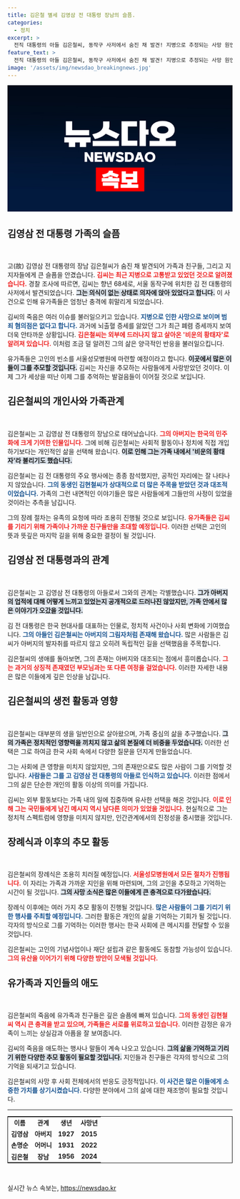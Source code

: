 ```yaml
---
title: 김은철 별세 김영삼 전 대통령 장남의 슬픔.
categories:
  - 정치
excerpt: >
  전직 대통령의 아들 김은철씨, 동작구 사저에서 숨진 채 발견! 지병으로 추정되는 사망 원인과 비운의 황태자라는 비극적 별칭이 주목받고 있는 가운데, 그의 빈소는 서울성모병원에 마련됩니다.
feature_text: >
  전직 대통령의 아들 김은철씨, 동작구 사저에서 숨진 채 발견! 지병으로 추정되는 사망 원인과 비운의 황태자라는 비극적 별칭이 주목받고 있는 가운데, 그의 빈소는 서울성모병원에 마련됩니다.
image: '/assets/img/newsdao_breakingnews.jpg'
---
```


<p><img src="/assets/img/newsdao_breakingnews.jpg" alt="flaretime 속보" /></p>

<h2 data-ke-size="size26">김영삼 전 대통령 가족의 슬픔</h2>

<p data-ke-size="size16">&nbsp;</p>

<p>고(故) 김영삼 전 대통령의 장남 김은철씨가 숨진 채 발견되어 가족과 친구들, 그리고 지지자들에게 큰 슬픔을 안겼습니다. <b><span style="color: #ee2323;">김씨는 최근 지병으로 고통받고 있었던 것으로 알려졌습니다.</span></b> 경찰 조사에 따르면, 김씨는 향년 68세로, 서울 동작구에 위치한 김 전 대통령의 사저에서 발견되었습니다. <b><span style="background-color: #21538527;">그는 의식이 없는 상태로 의자에 앉아 있었다고 합니다.</span></b> 이 사건으로 인해 유가족들은 엄청난 충격에 휘말리게 되었습니다.</p>

<p>김씨의 죽음은 여러 이슈를 불러일으키고 있습니다. <b><span style="color: #1a5490;">지병으로 인한 사망으로 보이며 범죄 혐의점은 없다고 합니다.</span></b> 과거에 뇌출혈 증세를 앓았던 그가 최근 폐렴 증세까지 보여 더욱 안타까운 상황입니다. <b><span style="color: #ee2323;">김은철씨는 외부에 드러나지 않고 살아온 '비운의 황태자'로 알려져 있습니다.</span></b> 이처럼 조금 덜 알려진 그의 삶은 양극적인 반응을 불러일으킵니다.</p>

<p>유가족들은 고인의 빈소를 서울성모병원에 마련할 예정이라고 합니다. <b><span style="background-color: #21538527;">이곳에서 많은 이들이 그를 추모할 것입니다.</span></b> 김씨는 자신을 추모하는 사람들에게 사랑받았던 것이다. 이제 그가 세상을 떠난 이제 그를 추억하는 발걸음들이 이어질 것으로 보입니다.</p>

<h2 data-ke-size="size26">김은철씨의 개인사와 가족관계</h2>

<p data-ke-size="size16">&nbsp;</p>

<p>김은철씨는 고 김영삼 전 대통령의 장남으로 태어났습니다. <b><span style="color: #ee2323;">그의 아버지는 한국의 민주화에 크게 기여한 인물입니다.</span></b> 그에 비해 김은철씨는 사회적 활동이나 정치에 직접 개입하기보다는 개인적인 삶을 선택해 왔습니다. <b><span style="background-color: #21538527;">이로 인해 그는 가족 내에서 '비운의 황태자'라 불리기도 했습니다.</span></b> </p>

<p>김은철씨는 김 전 대통령의 주요 행사에는 종종 참석했지만, 공적인 자리에는 잘 나타나지 않았습니다. <b><span style="color: #1a5490;">그의 동생인 김현철씨가 상대적으로 더 많은 주목을 받았던 것과 대조적이었습니다.</span></b> 가족의 그런 내면적인 이야기들은 많은 사람들에게 그들만의 사정이 있었을 것이라는 추측을 남깁니다.</p>

<p>그의 장례 절차는 유족의 요청에 따라 조용히 진행될 것으로 보입니다. <b><span style="color: #ee2323;">유가족들은 김씨를 기리기 위해 가족이나 가까운 친구들만을 초대할 예정입니다.</span></b> 이러한 선택은 고인의 뜻과 뜻깊은 마지막 길을 위해 중요한 결정이 될 것입니다. </p>

<h2 data-ke-size="size26">김영삼 전 대통령과의 관계</h2>

<p data-ke-size="size16">&nbsp;</p>

<p>김은철씨는 고 김영삼 전 대통령의 아들로서 그와의 관계는 각별했습니다. <b><span style="background-color: #21538527;">그가 아버지의 업적에 대해 어떻게 느끼고 있었는지 공개적으로 드러나진 않았지만, 가족 안에서 많은 이야기가 오갔을 것입니다.</span></b> </p>

<p>김 전 대통령은 한국 현대사를 대표하는 인물로, 정치적 사건이나 사회 변화에 기여했습니다. <b><span style="color: #1a5490;">그의 아들인 김은철씨는 아버지의 그림자처럼 존재해 왔습니다.</span></b> 많은 사람들은 김씨가 아버지의 발자취를 따르지 않고 오히려 독립적인 길을 선택했음을 주목합니다.</p>

<p>김은철씨의 생애를 돌아보면, 그의 존재는 아버지와 대조되는 점에서 흥미롭습니다. <b><span style="color: #ee2323;">그는 과거의 상징적 존재였던 부모님과는 또 다른 여정을 걸었습니다.</span></b> 이러한 자세한 내용은 많은 이들에게 깊은 인상을 남깁니다.</p>

<h2 data-ke-size="size26">김은철씨의 생전 활동과 영향</h2>

<p data-ke-size="size16">&nbsp;</p>

<p>김은철씨는 대부분의 생을 일반인으로 살아왔으며, 가족 중심의 삶을 추구했습니다. <b><span style="background-color: #21538527;">그의 가족은 정치적인 영향력을 끼치지 않고 삶의 본질에 더 비중을 두었습니다.</span></b> 이러한 선택은 그로 하여금 한국 사회 속에서 다양한 질문을 던지게 만들었습니다.</p>

<p>그는 사회에 큰 영향을 미치지 않았지만, 그의 존재만으로도 많은 사람이 그를 기억할 것입니다. <b><span style="color: #1a5490;">사람들은 그를 고 김영삼 전 대통령의 아들로 인식하고 있습니다.</span></b> 이러한 점에서 그의 삶은 단순한 개인의 활동 이상의 의미를 가집니다. </p>

<p>김씨는 외부 활동보다는 가족 내의 일에 집중하며 유사한 선택을 해온 것입니다. <b><span style="color: #ee2323;">이로 인해 그는 국민들에게 남긴 메시지 역시 남다른 의미가 있었을 것입니다.</span></b> 현실적으로 그는 정치적 스펙트럼에 영향을 미치지 않지만, 인간관계에서의 진정성을 중시했을 것입니다.</p>

<h2 data-ke-size="size26">장례식과 이후의 추모 활동</h2>

<p data-ke-size="size16">&nbsp;</p>

<p>김은철씨의 장례식은 조용히 치러질 예정입니다. <b><span style="color: #ee2323;">서울성모병원에서 모든 절차가 진행됩니다.</span></b> 이 자리는 가족과 가까운 지인을 위해 마련되며, 그의 고인을 추모하고 기억하는 시간이 될 것입니다. <b><span style="background-color: #21538527;">그의 사망 소식은 많은 이들에게 큰 충격으로 다가왔습니다.</span></b></p>

<p>장례식 이후에는 여러 가지 추모 활동이 진행될 것입니다. <b><span style="color: #1a5490;">많은 사람들이 그를 기리기 위한 행사를 주최할 예정입니다.</span></b> 그러한 활동은 개인의 삶을 기억하는 기회가 될 것입니다. 각자의 방식으로 그를 기억하는 이러한 행사는 한국 사회에 큰 메시지를 전달할 수 있을 것입니다.</p>

<p>김은철씨는 고인의 기념사업이나 재단 설립과 같은 활동에도 동참할 가능성이 있습니다. <b><span style="color: #ee2323;">그의 유산을 이어가기 위해 다양한 방안이 모색될 것입니다.</span></b></p>

<h2 data-ke-size="size26">유가족과 지인들의 애도</h2>

<p data-ke-size="size16">&nbsp;</p>

<p>김은철씨의 죽음에 유가족과 친구들은 깊은 슬픔에 빠져 있습니다. <b><span style="color: #ee2323;">그의 동생인 김현철씨 역시 큰 충격을 받고 있으며, 가족들은 서로를 위로하고 있습니다.</span></b> 이러한 감정은 유가족이 느끼는 상실감과 아픔을 잘 보여줍니다. </p>

<p>김씨의 죽음을 애도하는 행사나 말들이 계속 나오고 있습니다. <b><span style="background-color: #21538527;">그의 삶을 기억하고 기리기 위한 다양한 추모 활동이 필요할 것입니다.</span></b> 지인들과 친구들은 각자의 방식으로 그의 기억을 되새기고 있습니다.</p>

<p>김은철씨의 사망 후 사회 전체에서의 반응도 긍정적입니다. <b><span style="color: #1a5490;">이 사건은 많은 이들에게 소중한 가치를 상기시켰습니다.</span></b> 다양한 분야에서 그의 삶에 대한 재조명이 필요할 것입니다. </p>

<hr />

<table style="border: 1px solid black;">
    <tr>
        <td style="text-align: center; height: 17px;"><b>이름</b></td>
        <td style="text-align: center; height: 17px;"><b>관계</b></td>
        <td style="text-align: center; height: 17px;"><b>생년</b></td>
        <td style="text-align: center; height: 17px;"><b>사망년</b></td>
    </tr>
    <tr>
        <td style="text-align: center; height: 17px;"><b>김영삼</b></td>
        <td style="text-align: center; height: 17px;"><b>아버지</b></td>
        <td style="text-align: center; height: 17px;"><b>1927</b></td>
        <td style="text-align: center; height: 17px;"><b>2015</b></td>
    </tr>
    <tr>
        <td style="text-align: center; height: 17px;"><b>손명순</b></td>
        <td style="text-align: center; height: 17px;"><b>어머니</b></td>
        <td style="text-align: center; height: 17px;"><b>1931</b></td>
        <td style="text-align: center; height: 17px;"><b>2022</b></td>
    </tr>
    <tr>
        <td style="text-align: center; height: 17px;"><b>김은철</b></td>
        <td style="text-align: center; height: 17px;"><b>장남</b></td>
        <td style="text-align: center; height: 17px;"><b>1956</b></td>
        <td style="text-align: center; height: 17px;"><b>2024</b></td>
    </tr>
</table>

<p data-ke-size="size16">&nbsp;</p>
실시간 뉴스 속보는, <a href="https://newsdao.kr" rel="dofollow">https://newsdao.kr</a>


